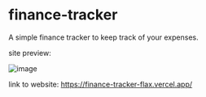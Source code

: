 # finance-tracker

A simple finance tracker to keep track of your expenses.

site preview:

![image](https://github.com/yulin2703/finance-tracker/assets/118993869/446f3634-05f0-4021-90c8-981a324a5226)


link to website:
https://finance-tracker-flax.vercel.app/
